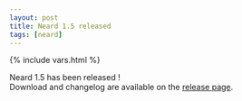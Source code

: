```yaml
---
layout: post
title: Neard 1.5 released
tags: [neard]
---
```

{% include vars.html %}

Neard 1.5 has been released !<br />
Download and changelog are available on the [release page](/release/1.5).
